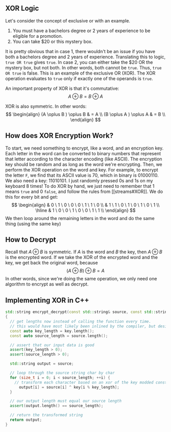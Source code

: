## XOR Logic
Let's consider the concept of exclusive or with an example.
1. You must have a bachelors degree or 2 years of experience to be eligible for a promotion.
2. You can take $20 or this mystery box.

It is pretty obvious that in case 1, there wouldn't be an issue if you have both a bachelors degree and 2 years of experience. Translating this to logic, `true OR true` gives `true`.
In case 2, you can either take the $20 OR the mystery box, but not both. In other words, both cannot be `true`. Thus, `true OR true` is false. This is an example of the exclusive OR (XOR). 
The XOR operation evaluates to `true` only if exactly one of the operands is `true`.

An important property of XOR is that it's commutative:
$$
A \oplus B = B \oplus A
$$

XOR is also symmetric. In other words:
$$
\begin{align}
(A \oplus B ) \oplus B & = A \\
(B \oplus A ) \oplus A & = B \\
\end{align}
$$

## How does XOR Encryption Work?
To start, we need something to encrypt, like a word, and an encryption key. Each letter in the word can be converted to binary numbers that represent that letter according to the character encoding (like ASCII). The encryption key should be random and as long as the word we're encrypting. 
Then, we perform the XOR operation on the word and key. For example, to encrypt the letter `F`, we find that its ASCII value is 70, which in binary is 01000110. We also need a key: 11010101. I just randomly pressed 0s and 1s on my keyboard 8 times! To do XOR by hand, we just need to remember that 1 means `true` and 0 `false`, and follow the rules from [[streams#XOR]]. We do this for every bit and get:
$$
\begin{align}
& 0 \ 1 \ 0 \ 0 \ 0 \ 1 \ 1 \ 0 \\
& 1 \ 1 \ 0 \ 1 \ 0 \ 1 \ 0 \ 1 \\
\hline
& 1 \ 0 \ 0 \ 1 \ 0 \ 0 \ 1 \ 1 \\
\end{align}
$$
We then loop around the remaining letters in the word and do the same thing (using the same key)

## How to Decrypt
Recall that $A \oplus B$ is symmetric. If $A$ is the word and $B$ the key, then $A \oplus B$ is the encrypted word. If we take the XOR of the encrypted word and the key, we get back the original word, because
$$
(A \oplus B ) \oplus B = A
$$
In other words, since we're doing the same operation, we only need one algorithm to encrypt as well as decrypt.

## Implementing XOR in C++

```c++
std::string encrypt_decrypt(const std::string& source, const std::string& key)
{
  // get lengths now instead of calling the function every time.
  // this would have most likely been inlined by the compiler, but design for perfomance.
  const auto key_length = key.length();
  const auto source_length = source.length();

  // assert that our input data is good
  assert(key_length > 0);
  assert(source_length > 0);

  std::string output = source;

  // loop through the source string char by char
  for (size_t i = 0; i < source_length; ++i) {
    // transform each character based on an xor of the key modded constrained to key length using a mod
      output[i] = source[i] ^ key[i % key_length];
  }

  // our output length must equal our source length
  assert(output.length() == source_length);

  // return the transformed string
  return output;
}
```